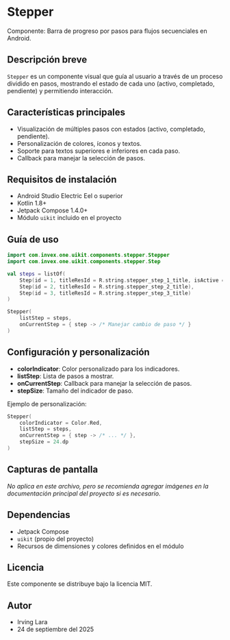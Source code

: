 # Stepper

Componente: Barra de progreso por pasos para flujos secuenciales en Android.

## Descripción breve
`Stepper` es un componente visual que guía al usuario a través de un proceso dividido en pasos, mostrando el estado de cada uno (activo, completado, pendiente) y permitiendo interacción.

## Características principales
- Visualización de múltiples pasos con estados (activo, completado, pendiente).
- Personalización de colores, íconos y textos.
- Soporte para textos superiores e inferiores en cada paso.
- Callback para manejar la selección de pasos.

## Requisitos de instalación
- Android Studio Electric Eel o superior
- Kotlin 1.8+
- Jetpack Compose 1.4.0+
- Módulo `uikit` incluido en el proyecto

## Guía de uso
```kotlin
import com.invex.one.uikit.components.stepper.Stepper
import com.invex.one.uikit.components.stepper.Step

val steps = listOf(
    Step(id = 1, titleResId = R.string.stepper_step_1_title, isActive = true),
    Step(id = 2, titleResId = R.string.stepper_step_2_title),
    Step(id = 3, titleResId = R.string.stepper_step_3_title)
)

Stepper(
    listStep = steps,
    onCurrentStep = { step -> /* Manejar cambio de paso */ }
)
```

## Configuración y personalización
- **colorIndicator**: Color personalizado para los indicadores.
- **listStep**: Lista de pasos a mostrar.
- **onCurrentStep**: Callback para manejar la selección de pasos.
- **stepSize**: Tamaño del indicador de paso.

Ejemplo de personalización:
```kotlin
Stepper(
    colorIndicator = Color.Red,
    listStep = steps,
    onCurrentStep = { step -> /* ... */ },
    stepSize = 24.dp
)
```

## Capturas de pantalla
*No aplica en este archivo, pero se recomienda agregar imágenes en la documentación principal del proyecto si es necesario.*

## Dependencias
- Jetpack Compose
- `uikit` (propio del proyecto)
- Recursos de dimensiones y colores definidos en el módulo

## Licencia
Este componente se distribuye bajo la licencia MIT.

## Autor
- Irving Lara
- 24 de septiembre del 2025

